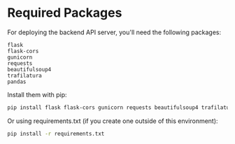 # Required Packages

For deploying the backend API server, you'll need the following packages:

```
flask
flask-cors
gunicorn
requests
beautifulsoup4
trafilatura
pandas
```

Install them with pip:

```bash
pip install flask flask-cors gunicorn requests beautifulsoup4 trafilatura pandas
```

Or using requirements.txt (if you create one outside of this environment):

```bash
pip install -r requirements.txt
```
